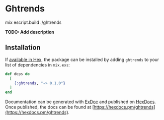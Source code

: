 # Ghtrends

mix escript.build
./ghtrends

**TODO: Add description**

## Installation

If [available in Hex](https://hex.pm/docs/publish), the package can be installed
by adding `ghtrends` to your list of dependencies in `mix.exs`:

```elixir
def deps do
  [
    {:ghtrends, "~> 0.1.0"}
  ]
end
```

Documentation can be generated with [ExDoc](https://github.com/elixir-lang/ex_doc)
and published on [HexDocs](https://hexdocs.pm). Once published, the docs can
be found at [https://hexdocs.pm/ghtrends](https://hexdocs.pm/ghtrends).

